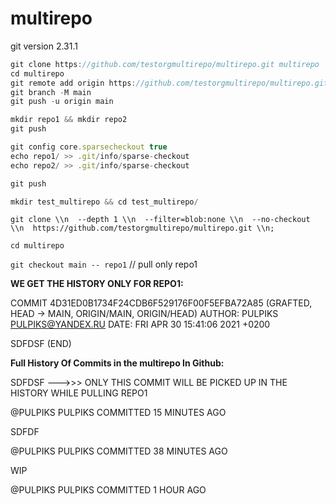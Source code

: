 # multirepo

git version 2.31.1


```javascript
git clone https://github.com/testorgmultirepo/multirepo.git multirepo
cd multirepo
git remote add origin https://github.com/testorgmultirepo/multirepo.git
git branch -M main
git push -u origin main
```

```javascript
mkdir repo1 && mkdir repo2
git push

git config core.sparsecheckout true
echo repo1/ >> .git/info/sparse-checkout
echo repo2/ >> .git/info/sparse-checkout

git push

mkdir test_multirepo && cd test_multirepo/
```

`git clone \\n  --depth 1 \\n  --filter=blob:none \\n  --no-checkout \\n  https://github.com/testorgmultirepo/multirepo.git \\n;`

`cd multirepo`

`git checkout main -- repo1` // pull only repo1

**WE GET THE HISTORY ONLY FOR REPO1:**

COMMIT 4D31ED0B1734F24CDB6F529176F00F5EFBA72A85 (GRAFTED, HEAD -> MAIN, ORIGIN/MAIN, ORIGIN/HEAD)
AUTHOR: PULPIKS <PULPIKS@YANDEX.RU>
DATE:   FRI APR 30 15:41:06 2021 +0200

SDFDSF
(END)

**Full History Of Commits in the multirepo In Github:**

SDFDSF --->>> ONLY THIS COMMIT WILL BE PICKED UP IN THE HISTORY WHILE PULLING REPO1

@PULPIKS
PULPIKS COMMITTED 15 MINUTES AGO
 
SDFDF

@PULPIKS
PULPIKS COMMITTED 38 MINUTES AGO
 
WIP

@PULPIKS
PULPIKS COMMITTED 1 HOUR AGO
 

